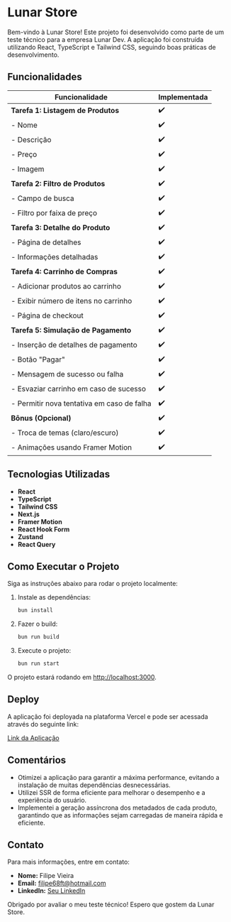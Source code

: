 # Lunar Store

Bem-vindo à Lunar Store! Este projeto foi desenvolvido como parte de um teste técnico para a empresa Lunar Dev. A aplicação foi construída utilizando React, TypeScript e Tailwind CSS, seguindo boas práticas de desenvolvimento.

## Funcionalidades

| Funcionalidade                          | Implementada |
| --------------------------------------- | ------------ |
| **Tarefa 1: Listagem de Produtos**      | ✔️           |
| - Nome                                  | ✔️           |
| - Descrição                             | ✔️           |
| - Preço                                 | ✔️           |
| - Imagem                                | ✔️           |
| **Tarefa 2: Filtro de Produtos**        | ✔️           |
| - Campo de busca                        | ✔️           |
| - Filtro por faixa de preço             | ✔️           |
| **Tarefa 3: Detalhe do Produto**        | ✔️           |
| - Página de detalhes                    | ✔️           |
| - Informações detalhadas                | ✔️           |
| **Tarefa 4: Carrinho de Compras**       | ✔️           |
| - Adicionar produtos ao carrinho        | ✔️           |
| - Exibir número de itens no carrinho    | ✔️           |
| - Página de checkout                    | ✔️           |
| **Tarefa 5: Simulação de Pagamento**    | ✔️           |
| - Inserção de detalhes de pagamento     | ✔️           |
| - Botão "Pagar"                         | ✔️           |
| - Mensagem de sucesso ou falha          | ✔️           |
| - Esvaziar carrinho em caso de sucesso  | ✔️           |
| - Permitir nova tentativa em caso de falha | ✔️        |
| **Bônus (Opcional)**                    | ✔️           |
| - Troca de temas (claro/escuro)         | ✔️           |
| - Animações usando Framer Motion        | ✔️           |

## Tecnologias Utilizadas

- **React**
- **TypeScript**
- **Tailwind CSS**
- **Next.js**
- **Framer Motion**
- **React Hook Form**
- **Zustand**
- **React Query**

## Como Executar o Projeto

Siga as instruções abaixo para rodar o projeto localmente:

1. Instale as dependências:
   ```bash
   bun install
   ```

2. Fazer o build:
   ```bash
   bun run build
   ```

3. Execute o projeto:
   ```bash
   bun run start
   ```

O projeto estará rodando em [http://localhost:3000](http://localhost:3000).

## Deploy

A aplicação foi deployada na plataforma Vercel e pode ser acessada através do seguinte link:

[Link da Aplicação](https://lunarstore.lippe.dev)


## Comentários

- Otimizei a aplicação para garantir a máxima performance, evitando a instalação de muitas dependências desnecessárias.
- Utilizei SSR de forma eficiente para melhorar o desempenho e a experiência do usuário.
- Implementei a geração assíncrona dos metadados de cada produto, garantindo que as informações sejam carregadas de maneira rápida e eficiente.

## Contato

Para mais informações, entre em contato:

- **Nome:** Filipe Vieira
- **Email:** filipe68ft@hotmail.com
- **LinkedIn:** [Seu LinkedIn](https://www.linkedin.com/in/filipe-vieira-03199720b)


Obrigado por avaliar o meu teste técnico! Espero que gostem da Lunar Store.